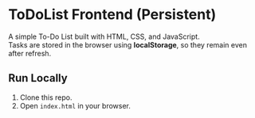 # ToDoList Frontend (Persistent)

A simple To-Do List built with HTML, CSS, and JavaScript.  
Tasks are stored in the browser using **localStorage**, so they remain even after refresh.

## Run Locally
1. Clone this repo.
2. Open `index.html` in your browser.

